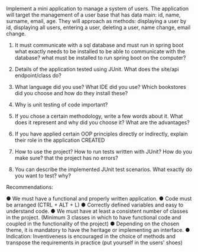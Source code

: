 Implement a mini application to manage a system of users.
The application will target the management of a user base that has data
main: id, name, surname, email, age. They will approach as methods: displaying a
user by id, displaying all users, entering a user, deleting a user,
name change, email change.

1. It must communicate with a sql database and must run in spring boot
   what exactly needs to be installed to be able to communicate with the database?
   what must be installed to run spring boot on the computer?

2. Details of the application tested using JUnit. What does the site/api endpoint/class do?
3. What language did you use? What IDE did you use? Which bookstores did you choose and how do they install
   these?
4. Why is unit testing of code important?
5. If you chose a certain methodology, write a few words about it. What does it represent and
   why did you choose it? What are the advantages?
6. If you have applied certain OOP principles directly or indirectly, explain their role in the application
   CREATED
7. How to use the project? How to run tests written with JUnit? How do you make sure?
   that the project has no errors?
8. You can describe the implemented JUnit test scenarios. What exactly do you want to test?
   why?
   
Recommendations:

● We must have a functional and properly written application.
● Code must be arranged (CTRL + ALT + L)
● Correctly defined variables and easy to understand code.
● We must have at least a consistent number of classes in the project. (Minimum 3 classes in which
to have functional code and coupled in the functionality of the project)
● Depending on the chosen theme, it is mandatory to have the heritage or
implementing an interface.
● Indication: Inventiveness is encouraged in the choice of methods and transpose the requirements in
practice (put yourself in the users' shoes)